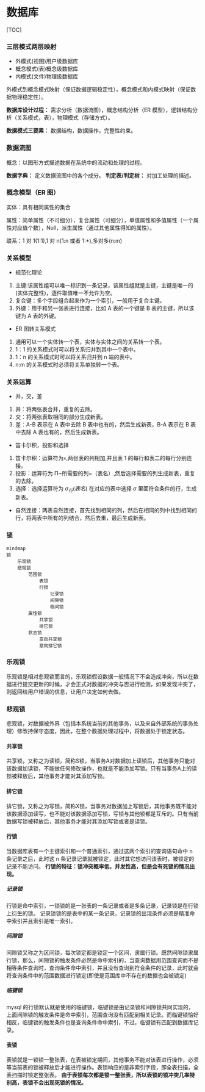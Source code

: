 # 数据库

[TOC]

### 三层模式两层映射

- 外模式(视图)用户级数据库
- 概念模式(表)概念级数据库
- 内模式(文件)物理级数据库

外模式到概念模式映射（保证数据逻辑稳定性），概念模式和内模式映射（保证数据物理稳定性）。

**数据库设计过程：** 需求分析（数据流图），概念结构分析（ER 模型），逻辑结构分析（关系模式，表），物理模式（存储方式）。

**数据模式三要素：** 数据结构，数据操作，完整性约束。

### 数据流图

概念：以图形方式描述数据在系统中的流动和处理的过程。

**数据字典：** 定义数据流图中的各个成分。
**判定表/判定树：** 对加工处理的描述。

### 概念模型（ER 图）

实体：具有相同属性的集合

属性：简单属性（不可细分），复合属性（可细分），单值属性和多值属性（一个属性对应值个数），Null，派生属性（通过其他属性得知的属性）。

联系：1 对 1(1:1),1 对 n(1:n 或者 1:\*),多对多(n:m)

### 关系模型

- 规范化理论

1. 主键:该属性组可以唯一标识到一条记录，该属性组就是主键，主键是唯一的(实体完整性)，逐件取值唯一不允许为空。
2. 复合键：多个字段组合起来作为一个索引，一般用于复合主键。
3. 外键：用于和另一张表进行连接，比如 A 表的一个键是 B 表的主键，所以该键为 A 表的外键。

- ER 图转关系模式

1. 通用可以一个实体转一个表，实体与实体之间的关系转一个表。
2. 1：1 的关系模式时可以将关系归并到其中一个表中。
3. 1：n 的关系模式时可以将关系归并到 n 端的表中。
4. n:m 的关系模式时必须将关系单独转一个表。

### 关系运算

- 并，交，差

1. 并：将两张表合并，重复的去除。
2. 交：将两张表取相同的部分生成新表。
3. 差：A-B 表示在 A 表中去除 B 表中也有的，然后生成新表，B-A 表示在 B 表中去除 A 表也有的，然后生成新表。

- 笛卡尔积，投影和选择

1. 笛卡尔积：运算符为`×`,两张表的列相加,并且表 1 的每行和表二的每行分别连接。
2. 投影：运算符为 Π~所需要的列~（表名）,然后选择需要的列生成新表，重复的去除。
3. 选择：选择运算符为 $\sigma_行(表名)$ 在对应的表中选择 $\sigma$ 里面符合条件的行，生成新表。

- 自然连接：两表自然连接，首先找到相同的列，然后在相同的列中找到相同的行，将两表中所有的列结合，然后去重，最后生成新表。

### 锁

```mermaid
mindmap
锁
    乐观锁
    悲观锁
        范围锁
            表锁
            行锁
                记录锁
                间隙锁
                临间锁
        属性锁
            共享锁
            排它锁
        状态锁
            意向共享锁
            意向排它锁
```

### 乐观锁

乐观锁是相对悲观锁而言的，乐观锁假设数据一般情况下不会造成冲突，所以在数据进行提交更新的时候，才会正式对数据的冲突与否进行检测，如果发现冲突了，则返回给用户错误的信息，让用户决定如何去做。

### 悲观锁

悲观锁，对数据被外界（包括本系统当前的其他事务，以及来自外部系统的事务处理）修改持保守态度，因此，在整个数据处理过程中，将数据处于锁定状态。

#### 共享锁

共享锁，又称之为读锁，简称S锁，当事务A对数据加上读锁后，其他事务只能对该数据加读锁，不能做任何修改操作，也就是不能添加写锁。只有当事务A上的读锁被释放后，其他事务才能对其添加写锁。

#### 排它锁

排它锁，又称之为写锁，简称X锁，当事务对数据加上写锁后，其他事务既不能对该数据添加读写，也不能对该数据添加写锁，写锁与其他锁都是互斥的。只有当前数据写锁被释放后，其他事务才能对其添加写锁或者是读锁。

#### 行锁

当数据库表有一个主键索引和一个普通索引，通过这两个索引的查询语句命中 n 条记录之后，此时这 n 条记录记录就被锁定，此时其它想访问该表时，被锁定的记录不能访问。
**行锁的特征：锁冲突概率低，并发性高，但是会有死锁的情况出现。**

##### 记录锁

行锁是命中索引，一锁锁的是一张表的一条记录或者是多条记录，记录锁是在行锁上衍生的锁。
记录锁锁的是表中的某一条记录，记录锁的出现条件必须是精准命中索引并且索引是唯一索引。

##### 间隙锁

间隙锁又称之为区间锁，每次锁定都是锁定一个区间，隶属行锁。既然间隙锁隶属行锁，那么，间隙锁的触发条件必然是命中索引的，当查询数据用范围查询而不是相等条件查询时，查询条件命中索引，并且没有查询到符合条件的记录，此时就会将查询条件中的范围数据进行锁定(即使是范围库中不存在的数据也会被锁定)

##### 临键锁

mysql 的行锁默认就是使用的临键锁，临键锁是由记录锁和间隙锁共同实现的，上面间隙锁的触发条件是命中索引，范围查询没有匹配到相关记录。而临键锁恰好相反，临键锁的触发条件也是查询条件命中索引，不过，临键锁有匹配到数据库记录。

#### 表锁

表锁就是一锁锁一整张表，在表被锁定期间，其他事务不能对该表进行操作，必须等当前表的锁被释放后才能进行操作。表锁响应的是非索引字段，即全表扫描，全表扫描时锁定整张表。
**由于表锁每次都是锁一整张表，所以表锁的锁冲突几率特别高，表锁不会出现死锁的情况。**

